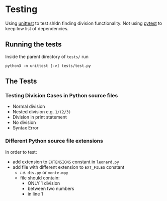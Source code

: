 # Testing

Using [unittest](https://docs.python.org/3/library/unittest.html#unittest.TestSuite) to test shldn finding division functionality. Not using [pytest](https://www.google.com/search?q=pytest&rlz=1C5CHFA_enUS803US803&oq=pytest&aqs=chrome..69i57j69i60l3j35i39j0.882j0j1&sourceid=chrome&ie=UTF-8) to keep low list of dependencies.

## Running the tests
Inside the parent directory of `tests/` run
```
python3 -m unittest [-v] tests/test.py
```

## The Tests

### Testing Division Cases in Python source files
- Normal division
- Nested division e.g. `1/(2/3)`
- Division in print statement
- No division
- Syntax Error

### Different Python source file extensions
In order to test:
- add extension to `EXTENSIONS` constant in `leonard.py`
- add file with different extension to `EXT_FILES` constant 
    - *i.e.* `div.py` or `monte.mpy`
    - file should contain:
        - ONLY 1 division 
        - between two numbers 
        - in line 1